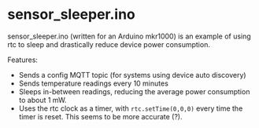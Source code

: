 # sensor_sleeper.ino

sensor_sleeper.ino (written for an Arduino mkr1000) is an example of using rtc to sleep and drastically reduce device power consumption.

Features:

* Sends a config MQTT topic (for systems using device auto discovery)
* Sends temperature readings every 10 minutes
* Sleeps in-between readings, reducing the average power consumption to about 1 mW.
* Uses the rtc clock as a timer, with `rtc.setTime(0,0,0)` every time the timer is reset. This seems to be more accurate (?).
